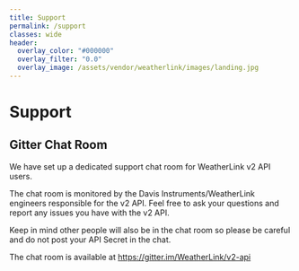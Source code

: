 ```yaml
---
title: Support
permalink: /support
classes: wide
header:
  overlay_color: "#000000"
  overlay_filter: "0.0"
  overlay_image: /assets/vendor/weatherlink/images/landing.jpg
---
```


<!--
# Support

## WeatherLink Developers Discord

We have created a WeatherLink Developers Discord to serve as a central location for API related chat and support with dedicated channels for each WeatherLink API. The Discord is monitored by the Davis Instruments/WeatherLink engineers responsible for the WeatherLink APIs. Feel free to ask your questions and report any issues you have.

You can join the WeatherLink Developers Discord at <a href="https://discord.gg/WCEdd2S4Ve">https://discord.gg/WCEdd2S4Ve</a>

## Gitter Chat Room

<div class="notice--warning">
<h4>Please Note:</h4>
<p>Gitter is quite limited in features and having to maintain multiple individual chat rooms for each API is a burden. For this reason we have created the WeatherLink Developers Discord mentioned above and it will be the new primary API support chat system. The Discord server has dedicated channels for each WeatherLink API making it a single location for all WeatherLink API support chat.</p>
<p>We are not closing the Gitter chat room yet, but we are asking that new questions and conversations take place on Discord.</p>
</div>

We have set up a dedicated support chat room for WeatherLink v2 API users.

The chat room is monitored by the Davis Instruments/WeatherLink engineers responsible for the v2 API. Feel free to ask your questions and report any issues you have with the v2 API.

Keep in mind other people will also be in the chat room so please be careful and do not post your API Secret in the chat.

The chat room is available at <a href="https://gitter.im/WeatherLink/v2-api">https://gitter.im/WeatherLink/v2-api</a>
-->
# Support

## Gitter Chat Room

We have set up a dedicated support chat room for WeatherLink v2 API users.

The chat room is monitored by the Davis Instruments/WeatherLink engineers responsible for the v2 API. Feel free to ask your questions and report any issues you have with the v2 API.

Keep in mind other people will also be in the chat room so please be careful and do not post your API Secret in the chat.

The chat room is available at <a href="https://gitter.im/WeatherLink/v2-api">https://gitter.im/WeatherLink/v2-api</a>
